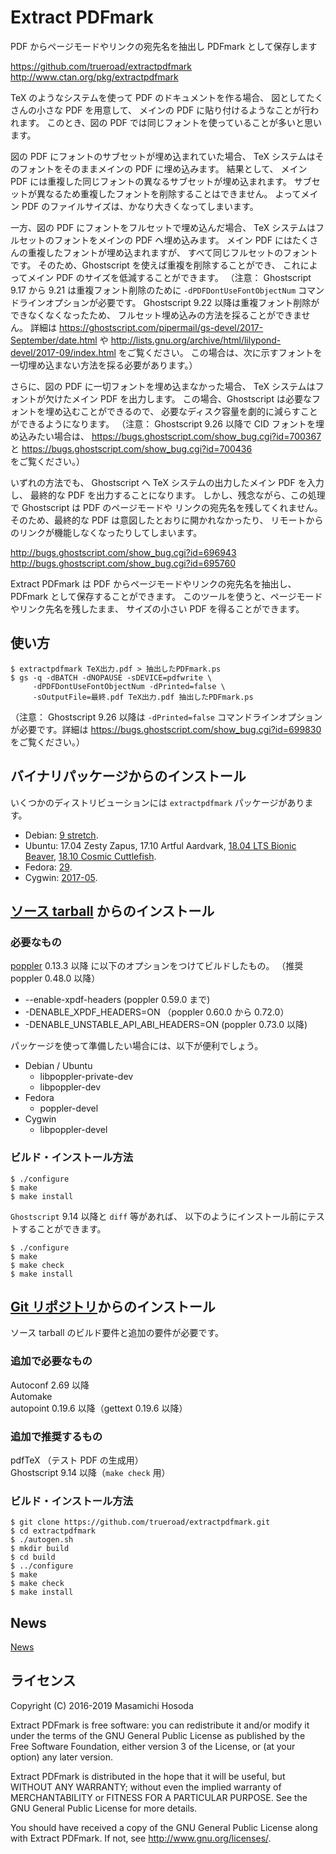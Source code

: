 <!-- -*- coding: utf-8 -*- -->
# Extract PDFmark

PDF からページモードやリンクの宛先名を抽出し PDFmark として保存します

https://github.com/trueroad/extractpdfmark  
http://www.ctan.org/pkg/extractpdfmark

TeX のようなシステムを使って PDF のドキュメントを作る場合、
図としてたくさんの小さな PDF を用意して、
メインの PDF に貼り付けるようなことが行われます。
このとき、図の PDF では同じフォントを使っていることが多いと思います。

図の PDF にフォントのサブセットが埋め込まれていた場合、
TeX システムはそのフォントをそのままメインの PDF に埋め込みます。
結果として、
メイン PDF には重複した同じフォントの異なるサブセットが埋め込まれます。
サブセットが異なるため重複したフォントを削除することはできません。
よってメイン PDF のファイルサイズは、かなり大きくなってしまいます。

一方、図の PDF にフォントをフルセットで埋め込んだ場合、
TeX システムはフルセットのフォントをメインの PDF へ埋め込みます。
メイン PDF にはたくさんの重複したフォントが埋め込まれますが、
すべて同じフルセットのフォントです。
そのため、Ghostscript を使えば重複を削除することができ、
これによってメイン PDF のサイズを低減することができます。
（注意： Ghostscript 9.17 から 9.21 は重複フォント削除のために
`-dPDFDontUseFontObjectNum` コマンドラインオプションが必要です。
Ghostscript 9.22 以降は重複フォント削除ができなくなくなったため、
フルセット埋め込みの方法を採ることができません。
詳細は https://ghostscript.com/pipermail/gs-devel/2017-September/date.html
や http://lists.gnu.org/archive/html/lilypond-devel/2017-09/index.html
をご覧ください。
この場合は、次に示すフォントを一切埋め込まない方法を採る必要があります。）

さらに、図の PDF に一切フォントを埋め込まなかった場合、
TeX システムはフォントが欠けたメイン PDF を出力します。
この場合、Ghostscript は必要なフォントを埋め込むことができるので、
必要なディスク容量を劇的に減らすことができるようになります。
（注意： Ghostscript 9.26 以降で CID フォントを埋め込みたい場合は、
https://bugs.ghostscript.com/show_bug.cgi?id=700367
と https://bugs.ghostscript.com/show_bug.cgi?id=700436
をご覧ください。）

いずれの方法でも、
Ghostscript へ TeX システムの出力したメイン PDF を入力し、
最終的な PDF を出力することになります。
しかし、残念ながら、この処理で Ghostscript は PDF のページモードや
リンクの宛先名を残してくれません。
そのため、最終的な PDF は意図したとおりに開かれなかったり、
リモートからのリンクが機能しなくなったりしてしまいます。

http://bugs.ghostscript.com/show_bug.cgi?id=696943  
http://bugs.ghostscript.com/show_bug.cgi?id=695760

Extract PDFmark は PDF からページモードやリンクの宛先名を抽出し、
PDFmark として保存することができます。
このツールを使うと、ページモードやリンク先名を残したまま、
サイズの小さい PDF を得ることができます。

## 使い方

    $ extractpdfmark TeX出力.pdf > 抽出したPDFmark.ps
    $ gs -q -dBATCH -dNOPAUSE -sDEVICE=pdfwrite \
         -dPDFDontUseFontObjectNum -dPrinted=false \
         -sOutputFile=最終.pdf TeX出力.pdf 抽出したPDFmark.ps

（注意： Ghostscript 9.26 以降は `-dPrinted=false`
コマンドラインオプションが必要です。詳細は
https://bugs.ghostscript.com/show_bug.cgi?id=699830
をご覧ください。）

## バイナリパッケージからのインストール

いくつかのディストリビューションには `extractpdfmark` パッケージがあります。

* Debian:
[9 stretch](https://packages.debian.org/stretch/extractpdfmark).
* Ubuntu:
17.04 Zesty Zapus,
17.10 Artful Aardvark,
[18.04 LTS Bionic Beaver](https://packages.ubuntu.com/bionic/extractpdfmark),
[18.10 Cosmic Cuttlefish](https://packages.ubuntu.com/cosmic/extractpdfmark).
* Fedora:
[29](https://apps.fedoraproject.org/packages/extractpdfmark).
* Cygwin:
[2017-05](https://sourceware.org/ml/cygwin-announce/2017-05/msg00030.html).

## [ソース tarball](https://github.com/trueroad/extractpdfmark/releases/download/v1.0.3/extractpdfmark-1.0.3.tar.gz) からのインストール

### 必要なもの

[poppler](https://poppler.freedesktop.org/) 0.13.3 以降
に以下のオプションをつけてビルドしたもの。
（推奨 poppler 0.48.0 以降）

* --enable-xpdf-headers (poppler 0.59.0 まで)
* -DENABLE_XPDF_HEADERS=ON （poppler 0.60.0 から 0.72.0）
* -DENABLE_UNSTABLE_API_ABI_HEADERS=ON (poppler 0.73.0 以降)

パッケージを使って準備したい場合には、以下が便利でしょう。

* Debian / Ubuntu
  + libpoppler-private-dev
  + libpoppler-dev
* Fedora
  + poppler-devel
* Cygwin
  + libpoppler-devel

### ビルド・インストール方法

    $ ./configure
    $ make
    $ make install

`Ghostscript` 9.14 以降と `diff` 等があれば、
以下のようにインストール前にテストすることができます。

    $ ./configure
    $ make
    $ make check
    $ make install

## [Git リポジトリ](https://github.com/trueroad/extractpdfmark)からのインストール

ソース tarball のビルド要件と追加の要件が必要です。

### 追加で必要なもの

Autoconf 2.69 以降  
Automake  
autopoint 0.19.6 以降（gettext 0.19.6 以降）

### 追加で推奨するもの

pdfTeX （テスト PDF の生成用）  
Ghostscript 9.14 以降（`make check` 用）

### ビルド・インストール方法

    $ git clone https://github.com/trueroad/extractpdfmark.git
    $ cd extractpdfmark
    $ ./autogen.sh
    $ mkdir build
    $ cd build
    $ ../configure
    $ make
    $ make check
    $ make install

## News

[News](./NEWS)

## ライセンス

Copyright (C) 2016-2019 Masamichi Hosoda

Extract PDFmark is free software: you can redistribute it and/or modify
it under the terms of the GNU General Public License as published by
the Free Software Foundation, either version 3 of the License, or
(at your option) any later version.

Extract PDFmark is distributed in the hope that it will be useful,
but WITHOUT ANY WARRANTY; without even the implied warranty of
MERCHANTABILITY or FITNESS FOR A PARTICULAR PURPOSE.  See the
GNU General Public License for more details.

You should have received a copy of the GNU General Public License
along with Extract PDFmark.  If not, see <http://www.gnu.org/licenses/>.
